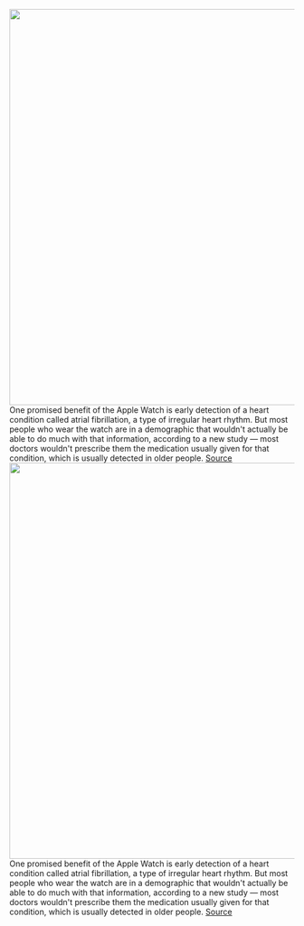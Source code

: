 <img src='https://cdn.vox-cdn.com/thumbor/QPGjtZJ4lI809dU04btI8blrvGs=/0x0:2040x1360/1200x800/filters:focal(857x517:1183x843)/cdn.vox-cdn.com/uploads/chorus_image/image/70571650/vpavic_200929_4216_0123.0.jpg' width='700px' /><br/>
One promised benefit of the Apple Watch is early detection of a heart condition called atrial fibrillation, a type of irregular heart rhythm. But most people who wear the watch are in a demographic that wouldn't actually be able to do much with that information, according to a new study — most doctors wouldn't prescribe them the medication usually given for that condition, which is usually detected in older people.
<a href='https://www.theverge.com/2022/3/2/22958156/apple-watch-heart-rhythm-detection-benefit'> Source <a/><img src='https://cdn.vox-cdn.com/thumbor/QPGjtZJ4lI809dU04btI8blrvGs=/0x0:2040x1360/1200x800/filters:focal(857x517:1183x843)/cdn.vox-cdn.com/uploads/chorus_image/image/70571650/vpavic_200929_4216_0123.0.jpg' width='700px' /><br/>
One promised benefit of the Apple Watch is early detection of a heart condition called atrial fibrillation, a type of irregular heart rhythm. But most people who wear the watch are in a demographic that wouldn't actually be able to do much with that information, according to a new study — most doctors wouldn't prescribe them the medication usually given for that condition, which is usually detected in older people.
<a href='https://www.theverge.com/2022/3/2/22958156/apple-watch-heart-rhythm-detection-benefit'> Source <a/>